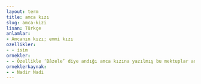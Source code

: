 ```yaml
---
layout: term
title: amca kızı
slug: amca-kizi
lisan: Türkçe
anlamlar:
- Amcanın kızı; emmi kızı
ozellikler:
- - isim
ornekler:
- - Özellikle ‘Bâzele’ diye andığı amca kızına yazılmış bu mektuplar adamakıllı sansürden geçmiştir.
orneklerkaynak:
- - Nadir Nadi
---
```

